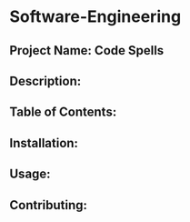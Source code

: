# Software-Engineering
<h2>Project Name: Code Spells</br><h2>
<h2>Description:</br><h2>
<h2>Table of Contents:<br><h2>
<h2>Installation:<br><h2>
<h2>Usage:<br><h2>
<h2>Contributing:<br><h2>
